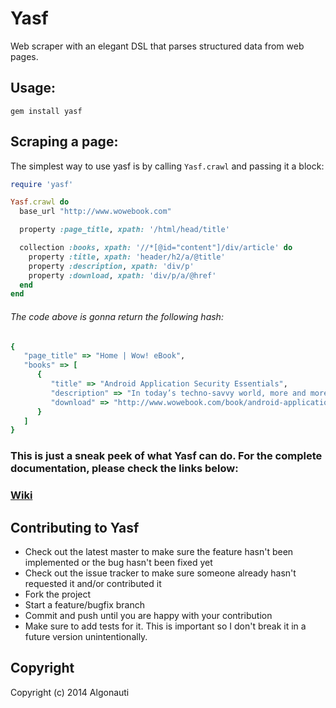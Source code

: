 # Yasf

Web scraper with an elegant DSL that parses structured data from web pages.

## Usage:

``gem install yasf``


## Scraping a page:

The simplest way to use yasf is by calling ``Yasf.crawl`` and passing it a block:

```ruby
require 'yasf'

Yasf.crawl do
  base_url "http://www.wowebook.com"

  property :page_title, xpath: '/html/head/title'

  collection :books, xpath: '//*[@id="content"]/div/article' do
    property :title, xpath: 'header/h2/a/@title'
    property :description, xpath: 'div/p'
    property :download, xpath: 'div/p/a/@href'
  end
end
```

###### The code above is gonna return the following hash:

```ruby
{
   "page_title" => "Home | Wow! eBook",
   "books" => [
      {
         "title" => "Android Application Security Essentials",
         "description" => "In today’s techno-savvy world, more and more parts of our lives are going digital...",
         "download" => "http://www.wowebook.com/book/android-application-security-essentials/#more-29745"
      }
   ]
}
```

### This is just a sneak peek of what Yasf can do. For the complete documentation, please check the links below:

### [Wiki](http://github.com/algonauti/yasf/wiki)

## Contributing to Yasf

 * Check out the latest master to make sure the feature hasn't been implemented or the bug hasn't been fixed yet
 * Check out the issue tracker to make sure someone already hasn't requested it and/or contributed it
 * Fork the project
 * Start a feature/bugfix branch
 * Commit and push until you are happy with your contribution
 * Make sure to add tests for it. This is important so I don't break it in a future version unintentionally.



## Copyright

Copyright (c) 2014 Algonauti
